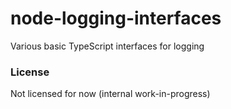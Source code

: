 # node-logging-interfaces

Various basic TypeScript interfaces for logging

### License

Not licensed for now (internal work-in-progress)
